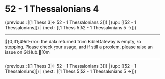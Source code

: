 # 52 - 1 Thessalonians 4

(previous:: [[1 Thess 3|← 52 - 1 Thessalonians 3]]) | (up:: [[52 - 1 Thessalonians]]) | (next:: [[1 Thess 5|52 - 1 Thessalonians 5 →]])

***
[0;31;49mError: the data returned from BibleGateway is empty, so stopping. Please check your usage, and if still a problem, please raise an issue on GitHub.[0m

***

(previous:: [[1 Thess 3|← 52 - 1 Thessalonians 3]]) | (up:: [[52 - 1 Thessalonians]]) | (next:: [[1 Thess 5|52 - 1 Thessalonians 5 →]])
